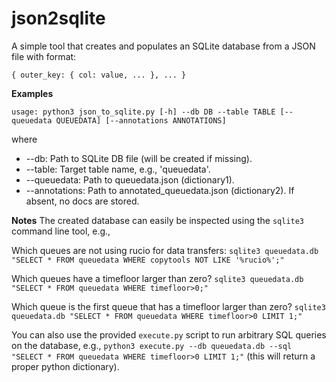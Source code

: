 # json2sqlite

A simple tool that creates and populates an SQLite database from a JSON file with format:

`{ outer_key: { col: value, ... }, ... }`

**Examples**

`usage: python3 json_to_sqlite.py [-h] --db DB --table TABLE [--queuedata QUEUEDATA] [--annotations ANNOTATIONS]`

where

* --db: Path to SQLite DB file (will be created if missing).
* --table: Target table name, e.g., 'queuedata'.
* --queuedata: Path to queuedata.json (dictionary1).
* --annotations: Path to annotated_queuedata.json (dictionary2). If absent, no docs are stored.

**Notes**
The created database can easily be inspected using the `sqlite3` command line tool, e.g.,

Which queues are not using rucio for data transfers:
`sqlite3 queuedata.db "SELECT * FROM queuedata WHERE copytools NOT LIKE '%rucio%';"`

Which queues have a timefloor larger than zero?
`sqlite3 queuedata.db "SELECT * FROM queuedata WHERE timefloor>0;"`

Which queue is the first queue that has a timefloor larger than zero?
`sqlite3 queuedata.db "SELECT * FROM queuedata WHERE timefloor>0 LIMIT 1;"`

You can also use the provided `execute.py` script to run arbitrary SQL queries on the database, e.g.,
`python3 execute.py --db queuedata.db --sql "SELECT * FROM queuedata WHERE timefloor>0 LIMIT 1;"`
(this will return a proper python dictionary).





